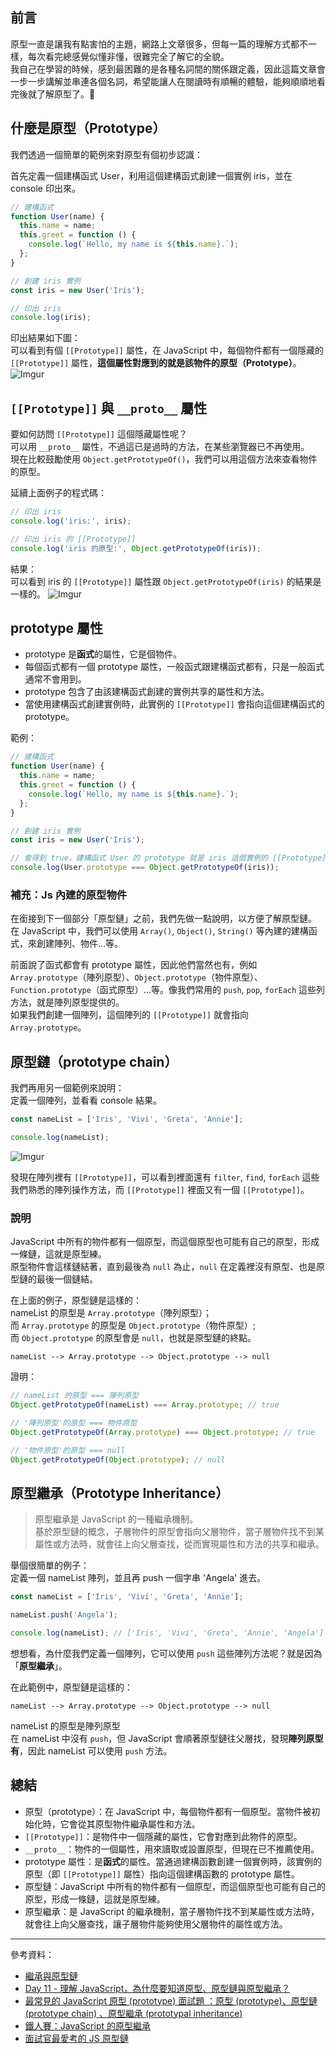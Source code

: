 ## 前言

原型一直是讓我有點害怕的主題，網路上文章很多，但每一篇的理解方式都不一樣，每次看完總感覺似懂非懂，很難完全了解它的全貌。\
我自己在學習的時候，感到最困難的是各種名詞間的關係跟定義，因此這篇文章會一步一步講解並串連各個名詞，希望能讓人在閱讀時有順暢的體驗，能夠順順地看完後就了解原型了。🎉

## 什麼是原型（Prototype）

我們透過一個簡單的範例來對原型有個初步認識：

首先定義一個建構函式 User，利用這個建構函式創建一個實例 iris，並在 console 印出來。

```javascript
// 建構函式
function User(name) {
  this.name = name;
  this.greet = function () {
    console.log(`Hello, my name is ${this.name}.`);
  };
}

// 創建 iris 實例
const iris = new User('Iris');

// 印出 iris
console.log(iris);
```

印出結果如下圖：\
可以看到有個 `[[Prototype]]` 屬性，在 JavaScript 中，每個物件都有一個隱藏的 `[[Prototype]]` 屬性，**這個屬性對應到的就是該物件的原型（Prototype）**。
![Imgur](https://i.imgur.com/vx90cFG.png)

## `[[Prototype]]` 與 `__proto__` 屬性

要如何訪問 `[[Prototype]]` 這個隱藏屬性呢？\
可以用 `__proto__` 屬性，不過這已是過時的方法，在某些瀏覽器已不再使用。\
現在比較鼓勵使用 `Object.getPrototypeOf()`，我們可以用這個方法來查看物件的原型。

延續上面例子的程式碼：

```javascript
// 印出 iris
console.log('iris:', iris);

// 印出 iris 的 [[Prototype]]
console.log('iris 的原型:', Object.getPrototypeOf(iris));
```

結果：\
可以看到 iris 的 `[[Prototype]]` 屬性跟 `Object.getPrototypeOf(iris)` 的結果是一樣的。
![Imgur](https://i.imgur.com/rtlG22n.png)

## prototype 屬性

- prototype 是**函式**的屬性，它是個物件。
- 每個函式都有一個 prototype 屬性，一般函式跟建構函式都有，只是一般函式通常不會用到。
- prototype 包含了由該建構函式創建的實例共享的屬性和方法。
- 當使用建構函式創建實例時，此實例的 `[[Prototype]]` 會指向這個建構函式的 prototype。

範例：

```javascript
// 建構函式
function User(name) {
  this.name = name;
  this.greet = function () {
    console.log(`Hello, my name is ${this.name}.`);
  };
}

// 創建 iris 實例
const iris = new User('Iris');

// 會得到 true，建構函式 User 的 prototype 就是 iris 這個實例的 [[Prototype]]
console.log(User.prototype === Object.getPrototypeOf(iris));
```

### 補充：Js 內建的原型物件

在銜接到下一個部分「原型鏈」之前，我們先做一點說明，以方便了解原型鏈。\
在 JavaScript 中，我們可以使用 `Array()`, `Object()`, `String()` 等內建的建構函式，來創建陣列、物件...等。

前面說了函式都會有 prototype 屬性，因此他們當然也有，例如 `Array.prototype`（陣列原型）、`Object.prototype`（物件原型）、`Function.prototype`（函式原型）...等。像我們常用的 `push`, `pop`, `forEach` 這些列方法，就是陣列原型提供的。\
如果我們創建一個陣列，這個陣列的 `[[Prototype]]` 就會指向 `Array.prototype`。

## 原型鏈（prototype chain）

我們再用另一個範例來說明：\
定義一個陣列，並看看 console 結果。

```javascript
const nameList = ['Iris', 'Vivi', 'Greta', 'Annie'];

console.log(nameList);
```

![Imgur](https://i.imgur.com/MtJkv45.png)

發現在陣列裡有 `[[Prototype]]`，可以看到裡面還有 `filter`, `find`, `forEach` 這些我們熟悉的陣列操作方法，而 `[[Prototype]]` 裡面又有一個 `[[Prototype]]`。

### 說明

JavaScript 中所有的物件都有一個原型，而這個原型也可能有自己的原型，形成一條鏈，這就是原型練。\
原型物件會這樣鏈結著，直到最後為 `null` 為止，`null` 在定義裡沒有原型、也是原型鏈的最後一個鏈結。

在上面的例子，原型鏈是這樣的：\
nameList 的原型是 `Array.prototype`（陣列原型）；\
而 `Array.prototype` 的原型是 `Object.prototype`（物件原型）;\
而 `Object.prototype` 的原型會是 `null`，也就是原型鏈的終點。

```
nameList --> Array.prototype --> Object.prototype --> null
```

證明：

```javascript
// nameList 的原型 === 陣列原型
Object.getPrototypeOf(nameList) === Array.prototype; // true

// '陣列原型'的原型 === 物件原型
Object.getPrototypeOf(Array.prototype) === Object.prototype; // true

// '物件原型'的原型 === null
Object.getPrototypeOf(Object.prototype); // null
```

## 原型繼承（Prototype Inheritance）

> 原型繼承是 JavaScript 的一種繼承機制。\
> 基於原型鏈的概念，子層物件的原型會指向父層物件，當子層物件找不到某屬性或方法時，就會往上向父層查找，從而實現屬性和方法的共享和繼承。

舉個很簡單的例子：\
定義一個 nameList 陣列，並且再 push 一個字串 'Angela' 進去。

```javascript
const nameList = ['Iris', 'Vivi', 'Greta', 'Annie'];

nameList.push('Angela');

console.log(nameList); // ['Iris', 'Vivi', 'Greta', 'Annie', 'Angela']
```

想想看，為什麼我們定義一個陣列，它可以使用 `push` 這些陣列方法呢？就是因為「**原型繼承**」。

在此範例中，原型鏈是這樣的：

```
nameList --> Array.prototype --> Object.prototype --> null
```

nameList 的原型是陣列原型\
在 nameList 中沒有 `push`，但 JavaScript 會順著原型鏈往父層找，發現**陣列原型有**，因此 nameList 可以使用 `push` 方法。

## 總結

- 原型（prototype）：在 JavaScript 中，每個物件都有一個原型。當物件被初始化時，它會從其原型物件繼承屬性和方法。
- `[[Prototype]]`：是物件中一個隱藏的屬性，它會對應到此物件的原型。
- `__proto__`：物件的一個屬性，用來讀取或設置原型，但現在已不推薦使用。
- prototype 屬性：是**函式**的屬性。當通過建構函數創建一個實例時，該實例的原型（即 `[[Prototype]]` 屬性）指向這個建構函數的 prototype 屬性。
- 原型鏈：JavaScript 中所有的物件都有一個原型，而這個原型也可能有自己的原型，形成一條鏈，這就是原型練。
- 原型繼承：是 JavaScript 的繼承機制，當子層物件找不到某屬性或方法時，就會往上向父層查找，讓子層物件能夠使用父層物件的屬性或方法。

---

參考資料：

- [繼承與原型鏈](https://developer.mozilla.org/zh-TW/docs/Web/JavaScript/Inheritance_and_the_prototype_chain)
- [Day 11 - 理解 JavaScript，為什麼要知道原型、原型鏈與原型繼承？](https://ithelp.ithome.com.tw/articles/10326931)
- [最常見的 JavaScript 原型 (prototype) 面試題 ：原型 (prototype)、原型鏈 (prototype chain) 、原型繼承 (prototypal inheritance)](https://www.explainthis.io/zh-hant/swe/most-common-js-prototype-questions)
- [鐵人賽：JavaScript 的原型繼承](https://www.casper.tw/javascript/2017/12/17/javascript-prototype/)
- [面試官最愛考的 JS 原型鏈](https://maxlee.me/posts/prototype)
